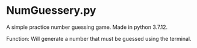 # NumGuessery.py
A simple practice number guessing game.
Made in python 3.7.12.

Function: Will generate a number that must be guessed using the terminal. 
